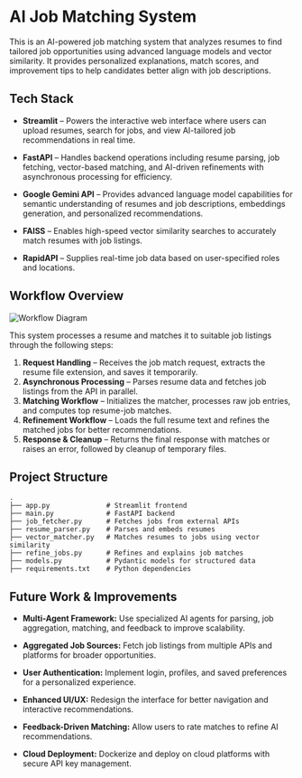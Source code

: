# AI Job Matching System

This is an AI-powered job matching system that analyzes resumes to find tailored job opportunities using advanced language models and vector similarity. It provides personalized explanations, match scores, and improvement tips to help candidates better align with job descriptions.

## Tech Stack

* **Streamlit** – Powers the interactive web interface where users can upload resumes, search for jobs, and view AI-tailored job recommendations in real time.

* **FastAPI** – Handles backend operations including resume parsing, job fetching, vector-based matching, and AI-driven refinements with asynchronous processing for efficiency.

* **Google Gemini API** – Provides advanced language model capabilities for semantic understanding of resumes and job descriptions, embeddings generation, and personalized recommendations.

* **FAISS** – Enables high-speed vector similarity searches to accurately match resumes with job listings.

* **RapidAPI** – Supplies real-time job data based on user-specified roles and locations.



## **Workflow Overview**

![Workflow Diagram](https://drive.google.com/uc?export=view&id=1uOrBDZFYwnjBemQ0zob9qT0J7m-VfHtv)


This system processes a resume and matches it to suitable job listings through the following steps:

1. **Request Handling** – Receives the job match request, extracts the resume file extension, and saves it temporarily.
2. **Asynchronous Processing** – Parses resume data and fetches job listings from the API in parallel.
3. **Matching Workflow** – Initializes the matcher, processes raw job entries, and computes top resume-job matches.
4. **Refinement Workflow** – Loads the full resume text and refines the matched jobs for better recommendations.
5. **Response & Cleanup** – Returns the final response with matches or raises an error, followed by cleanup of temporary files.



## Project Structure

```
.
├── app.py              # Streamlit frontend
├── main.py             # FastAPI backend
├── job_fetcher.py      # Fetches jobs from external APIs
├── resume_parser.py    # Parses and embeds resumes
├── vector_matcher.py   # Matches resumes to jobs using vector similarity
├── refine_jobs.py      # Refines and explains job matches
├── models.py           # Pydantic models for structured data
├── requirements.txt    # Python dependencies
```


## Future Work & Improvements

* **Multi-Agent Framework:** Use specialized AI agents for parsing, job aggregation, matching, and feedback to improve scalability.

* **Aggregated Job Sources:** Fetch job listings from multiple APIs and platforms for broader opportunities.
* **User Authentication:** Implement login, profiles, and saved preferences for a personalized experience.
* **Enhanced UI/UX:** Redesign the interface for better navigation and interactive recommendations.
* **Feedback-Driven Matching:** Allow users to rate matches to refine AI recommendations.
* **Cloud Deployment:** Dockerize and deploy on cloud platforms with secure API key management.




